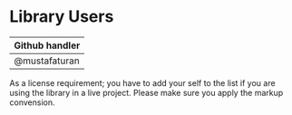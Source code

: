# Library Users

| Github handler                                                               |
|------------------------------------------------------------------------------|
| @mustafaturan                                                                |

As a license requirement; you have to add your self to the list if you are using
the library in a live project. Please make sure you apply the markup convension.
